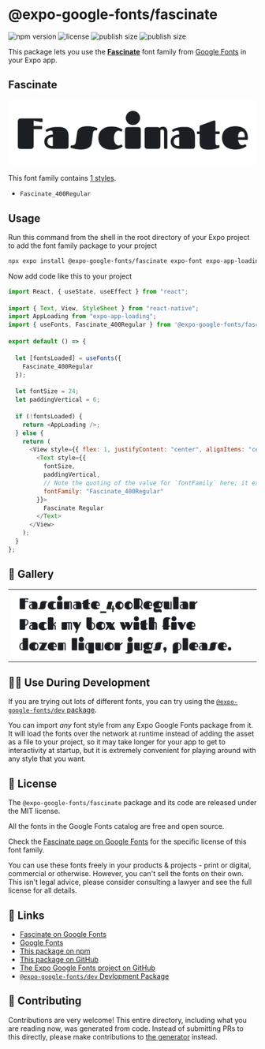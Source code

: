 # @expo-google-fonts/fascinate

![npm version](https://flat.badgen.net/npm/v/@expo-google-fonts/fascinate)
![license](https://flat.badgen.net/github/license/expo/google-fonts)
![publish size](https://flat.badgen.net/packagephobia/install/@expo-google-fonts/fascinate)
![publish size](https://flat.badgen.net/packagephobia/publish/@expo-google-fonts/fascinate)

This package lets you use the [**Fascinate**](https://fonts.google.com/specimen/Fascinate) font family from [Google Fonts](https://fonts.google.com/) in your Expo app.

## Fascinate

![Fascinate](./font-family.png)

This font family contains [1 styles](#-gallery).

- `Fascinate_400Regular`

## Usage

Run this command from the shell in the root directory of your Expo project to add the font family package to your project

```sh
npx expo install @expo-google-fonts/fascinate expo-font expo-app-loading
```

Now add code like this to your project

```js
import React, { useState, useEffect } from "react";

import { Text, View, StyleSheet } from "react-native";
import AppLoading from "expo-app-loading";
import { useFonts, Fascinate_400Regular } from '@expo-google-fonts/fascinate';

export default () => {

  let [fontsLoaded] = useFonts({
    Fascinate_400Regular
  });

  let fontSize = 24;
  let paddingVertical = 6;

  if (!fontsLoaded) {
    return <AppLoading />;
  } else {
    return (
      <View style={{ flex: 1, justifyContent: "center", alignItems: "center" }}>
        <Text style={{
          fontSize,
          paddingVertical,
          // Note the quoting of the value for `fontFamily` here; it expects a string!
          fontFamily: "Fascinate_400Regular"
        }}>
          Fascinate Regular
        </Text>
      </View>
    );
  }
};
```

## 🔡 Gallery


||||
|-|-|-|
|![Fascinate_400Regular](./Fascinate_400Regular.ttf.png)||||


## 👩‍💻 Use During Development

If you are trying out lots of different fonts, you can try using the [`@expo-google-fonts/dev` package](https://github.com/expo/google-fonts/tree/master/font-packages/dev#readme).

You can import _any_ font style from any Expo Google Fonts package from it. It will load the fonts over the network at runtime instead of adding the asset as a file to your project, so it may take longer for your app to get to interactivity at startup, but it is extremely convenient for playing around with any style that you want.


## 📖 License

The `@expo-google-fonts/fascinate` package and its code are released under the MIT license.

All the fonts in the Google Fonts catalog are free and open source.

Check the [Fascinate page on Google Fonts](https://fonts.google.com/specimen/Fascinate) for the specific license of this font family.

You can use these fonts freely in your products & projects - print or digital, commercial or otherwise. However, you can't sell the fonts on their own. This isn't legal advice, please consider consulting a lawyer and see the full license for all details.

## 🔗 Links

- [Fascinate on Google Fonts](https://fonts.google.com/specimen/Fascinate)
- [Google Fonts](https://fonts.google.com/)
- [This package on npm](https://www.npmjs.com/package/@expo-google-fonts/fascinate)
- [This package on GitHub](https://github.com/expo/google-fonts/tree/master/font-packages/fascinate)
- [The Expo Google Fonts project on GitHub](https://github.com/expo/google-fonts)
- [`@expo-google-fonts/dev` Devlopment Package](https://github.com/expo/google-fonts/tree/master/font-packages/dev)

## 🤝 Contributing

Contributions are very welcome! This entire directory, including what you are reading now, was generated from code. Instead of submitting PRs to this directly, please make contributions to [the generator](https://github.com/expo/google-fonts/tree/master/packages/generator) instead.
